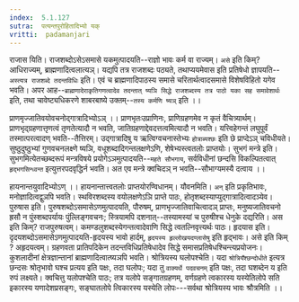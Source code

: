 ```yaml
---
index:  5.1.127
sutra:  पत्यन्तपुरोहितादिभ्यो यक्
vritti:  padamanjari
---
```


राजास यिति। राजशब्दोऽसेऽसमासे यकमुत्पादयति--राज्ञो भावः कर्म वा राज्यम्। `असे` इति किम्? आधिराज्यम्, ब्राह्मणादित्वलात्यञ्। यद्यपि तत्र राजशब्दः पठ्यते, तथाप्ययमेवास इति प्रतिषेधो ज्ञापयति--`अस्त्यत्र राजशब्दे तदन्तविधिः` इति। एवं च ब्राह्मणादिपाठस्य समासे चरितार्थत्वादसमासे विशेषविहितो यगेव भवति।
	अपर आह--`ब्राह्मणादेराकृतिगणत्वादेव तदन्तात् ष्यञि सिद्धे राजशब्दस्य तत्र पाठो यका सह समावेशार्थः` इति, तथा चावेष्ट्यधिकरणे शाबरबाष्ये उक्तम्--`तस्य कर्मणि ष्यञ्` इति ।।

प्राणमृज्जातिवयोवचनोद्गात्रादिभ्योऽञ् ।। प्राणभृतःउप्राणिनः, प्राणिग्रहणमेव न कृतं वैचित्र्यार्थम्। प्राणभृद्ग्रहणात्तृणत्वं तृणतेत्यादौ न भवति, जातिग्रहणाद्देवदत्तत्वमित्यादौ न भवति। यत्त्विहेगन्तं लघुपूर्वं तस्मात्परत्वादण् भवति--तैत्तिरम्। उद्गात्रादिषु य ऋत्विग्वचनास्तेभ्यः `होत्राब्यश्छः` इति छे प्राप्देऽञ् चविधीयते। सुष्ठुदुष्ठुभ्यां गुणवचनलक्ष्णे ष्यञि, वधूशब्दादिगन्तलक्षणेऽणि, शेषेभ्यस्त्वतलोः प्राप्तयोः। सुभगं मन्त्रे इति। सुभगमित्येतच्छब्दरूपं मन्त्रविषये प्रयोगेऽञमुत्पादयति--`महते सौभगाय`, सर्वविधीनां छन्दसि विकल्पितत्वात् `हृद्भगसिन्ध्वन्त` इत्युत्तरपदवृद्धिर्न भवति। अत एव मन्त्रे क्वचिदञ् न भवति--सौभाग्यमस्यै दत्वाय ।।

हायनान्तयुवादिभ्योऽण् ।। हायनान्तात्त्वतलोः प्राप्तयोरण्विधानम्। यौवनमिति। `अन्` इति प्रकृतिभावः, मनोज्ञादित्वद्वुञपि भवति। स्थविरशब्दस्य वयोलक्षणेऽञि प्राप्ते पाठः, होतृशब्दस्याप्युद्गात्रादित्वादञ्येव। पुरुषास इति। पुरुषशब्दोऽसमासेऽणमुत्पादयति, पौरुषम्, प्राणभृज्जातिवाचित्वादञ् प्राप्तः, मनुष्यजातिवचनो ह्रसौ न पुंस्शब्दपर्यायः पुंल्लिङ्गवचनः; स्त्रियामपि दशनात्--तस्यामस्यां च पुरुषीश्च धेनुके दद्यरिति। अस इति किम्? राजपुरुषत्वम्। कमण्डलुशब्दस्येगन्तत्वादेवाणि सिद्धे त्वतल्निवृत्त्यर्थः पाठः। हृदयास इति। दृदयशब्दोऽसमासेऽणमुत्पादयति-हृदयस्य भावो हार्दम्, `हृदयस्य हृल्लोखयदण्लासेषु` इति हृद्भावः। असे इति किम् ? अहृदयत्वम्। ग्रहणवता प्रातिपदिकेन तदन्तविधिप्रतिषेधादेव सिद्धे समासप्रतिषेधश्चिन्त्यप्रयोजनः। कुशलादीनां क्षेत्रज्ञान्तानां ब्राह्मणादित्वात्ष्यञपि भवति।
	श्रोत्रियस्य घलोपश्चेति। यदा `श्रोत्रियँश्छन्दोधीते` इत्यत्र छन्दसः श्रोतृभावो घश्च प्रत्यय इति पक्षः, तदा घलोपः; यदा तु `वाक्यर्थे पदवचनम्` इति पक्षः, तदा घशब्देन य इति रुपं लक्ष्यते। क्वचित्तु यलोपश्चेति पाठः; तत्र यलोपे सङ्गातग्रहणम्, वर्णग्रहणे त्वकारस्य यस्येतिलोपे सति इकारस्य यणादेशप्रसङ्गः, सङ्घातलोपे त्विकारस्य यस्येति लोपः---सर्वथा श्रोत्रियस्य भावः श्रौत्रमिति ।।


